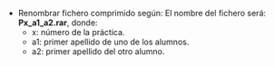 * Renombrar fichero comprimido según: El nombre del fichero será: **Px_a1_a2.rar**, donde:
    * x: número de la práctica.
    * a1: primer apellido de uno de los alumnos.
    * a2: primer apellido del otro alumno.